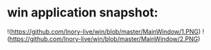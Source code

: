 # win application snapshot:
!(https://github.com/Inory-live/win/blob/master/MainWindow/1.PNG)
!(https://github.com/Inory-live/win/blob/master/MainWindow/2.PNG)
